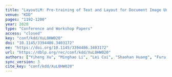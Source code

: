 ```yaml
---
title: "LayoutLM: Pre-training of Text and Layout for Document Image Understanding."
venue: "KDD"
pages: "1192-1200"
year: 2020
type: "Conference and Workshop Papers"
access: "closed"
key: "conf/kdd/XuL0HW020"
doi: "10.1145/3394486.3403172"
ee: "https://doi.org/10.1145/3394486.3403172"
url: "https://dblp.org/rec/conf/kdd/XuL0HW020"
authors: ["Yiheng Xu", "Minghao Li", "Lei Cui", "Shaohan Huang", "Furu Wei", "Ming Zhou"]
sync_version: 3
cite_key: "conf/kdd/XuL0HW020"
---
```

